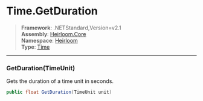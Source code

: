 # Time.GetDuration

> **Framework**: .NETStandard,Version=v2.1  
> **Assembly**: [Heirloom.Core][0]  
> **Namespace**: [Heirloom][0]  
> **Type**: [Time][1]  

--------------------------------------------------------------------------------

### GetDuration(TimeUnit)

Gets the duration of a time unit in seconds.

```cs
public float GetDuration(TimeUnit unit)
```

[0]: ../Heirloom.Core.md
[1]: Heirloom.Time.md
